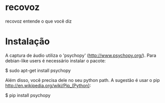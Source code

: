recovoz
=======

recovoz entende o que você diz

Instalação
=======

A captura de áudio utiliza o 'psychopy' (http://www.psychopy.org/).
Para debian-like users é necessário instalar o pacote:

$ sudo apt-get install psychopy

Além disso, você precisa dele no seu python path.
A sugestão é usar o pip http://en.wikipedia.org/wiki/Pip_(Python):

$ pip install psychopy


